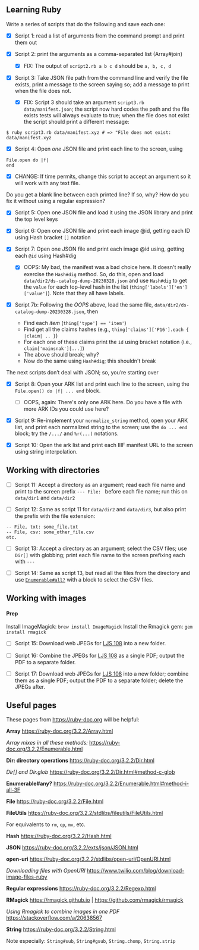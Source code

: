 ## Learning Ruby

Write a series of scripts that do the following and save each one:

- [x] Script 1: read a list of arguments from the command prompt and print them out

- [x] Script 2: print the arguments as a comma-separated list (Array#join)

  - [x] FIX: The output of `script2.rb a b c d` should be `a, b, c, d`

- [x] Script 3: Take JSON file path from the command line and verify the file exists, print a message to the screen saying so; add a message to print when the file does not.

  - [x] FIX: Script 3 should take an argument `script3.rb data/manifest.json`; the script now hard codes the path and the file exists tests will always evaluate to true; when the file does not exist the script should print a different message:

```shell
$ ruby script3.rb data/manifest.xyz # => "File does not exist: data/manifest.xyz
```

- [x] Script 4: Open _one_ JSON file and print each line to the screen, using
```
File.open do |f|
end
```
 - [x] CHANGE: If time permits, change this script to accept an argument so it will work with any text file.

Do you get a blank line between each printed line? If so, why? How do you fix it without using a regular expression?

- [x] Script 5: Open one JSON file and load it using the JSON library and print the top level keys

- [x] Script 6: Open one JSON file and print each image @id, getting each ID using Hash bracket `[]` notation

- [x] Script 7: Open one JSON file and print each image @id using, getting each `@id` using Hash#dig

  - [x] OOPS: My bad, the manifest was a bad choice here. It doesn't really exercise the `Hash#dig` method. So, do this, open and load `data/dir2/ds-catalog-dump-20230328.json` and use `Hash#dig` to get the `value` for each top-level hash in the list (`thing['labels']['en']['value']`). Note that they all have labels.

- [x] Script 7b: Following the *OOPS* above, load the same file, `data/dir2/ds-catalog-dump-20230328.json`, then

   - Find each *item* (`thing['type'] == 'item'`)
   - Find get all the claims hashes (e.g., `thing['claims']['P16'].each { |claim| .. }`)
   - For each one of these claims print the `id` using bracket notation (i.e., `claim['mainsnak'][...]`)
   - The above should break; why?
   - Now do the same using `Hash#dig`; this shouldn't break

The next scripts don’t deal with JSON; so, you’re starting over

- [x] Script 8: Open your ARK list and print each line to the screen, using the `File.open() do |f| ... end` block.

   - [ ] OOPS, again: There's only one ARK here. Do you have a file with more ARK IDs you could use here?

- [x] Script 9: Re-implement your `normalize_string` method, open your ARK list, and print each normalized string to the screen; use the `do ... end` block; try the `/.../` and `%r(...)` notations.

- [x] Script 10: Open the ark list and print each IIIF manifest URL to the screen using string interpolation.

## Working with directories

- [ ] Script 11: Accept a directory as an argument; read each file name and print to the screen prefix `--- File: ` before each file name; run this on `data/dir1` and `data/dir2`

- [ ] Script 12: Same as script 11 for `data/dir2` and `data/dir3`, but also print the prefix with the file extension:

```
-- File, txt: some_file.txt
-- File, csv: some_other_file.csv
etc.
```

- [ ] Script 13: Accept a directory as an argument; select the CSV files; use `Dir[]` with globbing; print each file name to the screen prefixing each with `--- `

- [ ] Script 14: Same as script 13, but read all the files from the directory and use [`Enumerable#all?`](https://ruby-doc.org/3.2.2/Enumerable.html#method-i-all-3F) with a block to select the CSV files.

## Working with images

#### Prep

Install ImageMagick: `brew install ImageMagick`
Install the Rmagick gem: `gem install rmagick`

- [ ] Script 15: Download web JPEGs for [LJS 108](https://openn.library.upenn.edu/Data/0001/html/ljs108.html) into a new folder.

- [ ] Script 16: Combine the JPEGs for [LJS 108](https://openn.library.upenn.edu/Data/0001/html/ljs108.html) as a single PDF; output the PDF to a separate folder.

- [ ] Script 17: Download web JPEGs for [LJS 108](https://openn.library.upenn.edu/Data/0001/html/ljs108.html) into a new folder; combine them as a single PDF; output the PDF to a separate folder; delete the JPEGs after.


## Useful pages

These pages from https://ruby-doc.org will be helpful:

**Array**
https://ruby-doc.org/3.2.2/Array.html

*Array mixes in all these methods:*
https://ruby-doc.org/3.2.2/Enumerable.html

**Dir: directory operations**
https://ruby-doc.org/3.2.2/Dir.html

*Dir[] and Dir.glob*
https://ruby-doc.org/3.2.2/Dir.html#method-c-glob

**Enumerable#any?**
https://ruby-doc.org/3.2.2/Enumerable.html#method-i-all-3F

**File**
https://ruby-doc.org/3.2.2/File.html

**FileUtils**
https://ruby-doc.org/3.2.2/stdlibs/fileutils/FileUtils.html

For equivalents to `rm`, `cp`, `mv`, etc.

**Hash**
https://ruby-doc.org/3.2.2/Hash.html

**JSON**
https://ruby-doc.org/3.2.2/exts/json/JSON.html

**open-uri**
https://ruby-doc.org/3.2.2/stdlibs/open-uri/OpenURI.html

*Downloading files with OpenURI*
https://www.twilio.com/blog/download-image-files-ruby

**Regular expressions**
https://ruby-doc.org/3.2.2/Regexp.html

**RMagick**
https://rmagick.github.io | https://github.com/rmagick/rmagick

*Using Rmagick to combine images in one PDF*
https://stackoverflow.com/a/20638567

**String**
https://ruby-doc.org/3.2.2/String.html

Note especially: `String#sub`, `String#gsub`, `String.chomp`, `String.strip`
